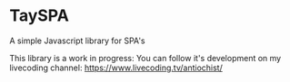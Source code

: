 # TaySPA
A simple Javascript library for SPA's  

This library is a work in progress:
You can follow it's development on my livecoding channel: https://www.livecoding.tv/antiochist/

